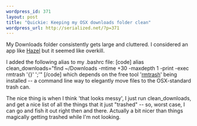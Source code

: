 ```yaml
--- 
wordpress_id: 371
layout: post
title: "Quickie: Keeping my OSX downloads folder clean"
wordpress_url: http://serialized.net/?p=371
---
```

My Downloads folder consistently gets large and cluttered. I considered an app like <a href="http://www.noodlesoft.com/hazel">Hazel</a> but it seemed like overkill.

I added the following alias to my .bashrc file:
[code]
alias clean_downloads=&quot;find ~/Downloads -mtime +30 -maxdepth 1 -print -exec rmtrash '{}' ';'&quot;
[/code]
which depends on the free tool '<a href="http://www.nightproductions.net/cli.htm">rmtrash</a>' being installed -- a command line way to elegantly move files to the OSX-standard trash can.

The nice thing is when I think 'that looks messy', I just run clean_downloads, and get a nice list of all the things that it just "trashed" -- so, worst case, I can go and fish it out right then and there. Actually a bit nicer than things magically getting trashed while I'm not looking.

